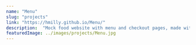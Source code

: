 ```yaml
---
name: "Menu"
slug: "projects"
link: "https://hmilly.github.io/Menu/"
description:  "Mock food website with menu and checkout pages, made with React using Context"
featuredImage: ../images/projects/Menu.jpg
---
```

